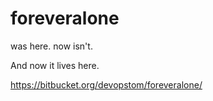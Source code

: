foreveralone
============

was here. now isn't. 

And now it lives here. 

https://bitbucket.org/devopstom/foreveralone/
